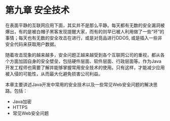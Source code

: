 #  第九章 安全技术

在表面平静的互联网应用下面，其实并不是那么平静。每天都有无数的安全漏洞被爆出，有的是被白帽子黑客发现提醒大家，而有的则早已被人利用做了一些“坏”的事情；每天也有无数的安全攻击在进行，或是对竞品进行DDOS, 或是插入一些非安全代码来获取用户数据。

随着攻击现象的越来越多，安全问题正越来越受到各个互联网公司的重视，都从各个方面加固自身的安全壁垒，包括硬件层面、软件层面、行政层面等。作为Java开发工程师也需要了解并能够掌握常用安全技术的使用。只有这样，才能减少应用被入侵的可能性，从而最大化避免损害公司利益。

本章主要讲述Java开发中常用的安全技术以及一些常见Web安全问题的解决思路。包括：

- Java加密
- HTTPS
- 常见Web安全问题


